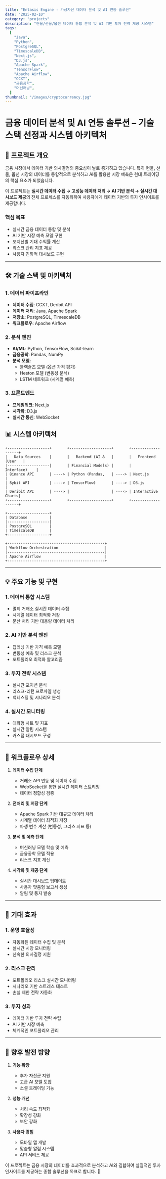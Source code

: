 ```yaml
---
title: "Entasis Engine - 가상자산 데이터 분석 및 AI 연동 솔루션"
date: "2025-02-10"
category: "projects"
description: "현물/선물/옵션 데이터 통합 분석 및 AI 기반 투자 전략 제공 시스템"
tags:
  [
    "Java",
    "Python",
    "PostgreSQL",
    "TimescaleDB",
    "Next.js",
    "D3.js",
    "Apache Spark",
    "TensorFlow",
    "Apache Airflow",
    "CCXT",
    "금융공학",
    "머신러닝",
  ]
thumbnail: "/images/cryptocurrency.jpg"
---
```


# 금융 데이터 분석 및 AI 연동 솔루션 – 기술 스택 선정과 시스템 아키텍처

## 🚀 프로젝트 개요

금융 시장에서 데이터 기반 의사결정의 중요성이 날로 증가하고 있습니다. 특히 현물, 선물, 옵션 시장의 데이터를 통합적으로 분석하고 AI를 활용한 시장 예측은 현대 트레이딩의 핵심 요소가 되었습니다.

이 프로젝트는 **실시간 데이터 수집 → 고성능 데이터 처리 → AI 기반 분석 → 실시간 대시보드 제공**의 전체 프로세스를 자동화하여 사용자에게 데이터 기반의 투자 인사이트를 제공합니다.

### 핵심 목표

- 실시간 금융 데이터 통합 및 분석
- AI 기반 시장 예측 모델 구현
- 포지션별 기대 수익률 계산
- 리스크 관리 지표 제공
- 사용자 친화적 대시보드 구현

---

## 🛠️ 기술 스택 및 아키텍처

### 1. 데이터 파이프라인

- **데이터 수집**: CCXT, Deribit API
- **데이터 처리**: Java, Apache Spark
- **저장소**: PostgreSQL, TimescaleDB
- **워크플로우**: Apache Airflow

### 2. 분석 엔진

- **AI/ML**: Python, TensorFlow, Scikit-learn
- **금융공학**: Pandas, NumPy
- **분석 모델**:
  - 블랙숄즈 모델 (옵션 가격 평가)
  - Heston 모델 (변동성 분석)
  - LSTM 네트워크 (시계열 예측)

### 3. 프론트엔드

- **프레임워크**: Next.js
- **시각화**: D3.js
- **실시간 통신**: WebSocket

## 📊 시스템 아키텍처

```plaintext
+-------------------+       +-------------------+       +-------------------+
|   Data Sources    |       |   Backend (AI &   |       |   Frontend (User   |
|-------------------|       | Financial Models) |       |     Interface)    |
| Binance API       | ----> | Python (Pandas,   | ----> | Next.js           |
| Bybit API         | ----> | TensorFlow)       | ----> | D3.js             |
| Deribit API       | ----> |                   | ----> | Interactive Charts|
+-------------------+       +-------------------+       +-------------------+

+-------------------+
| Database          |
|-------------------|
| PostgreSQL        |
| TimescaleDB       |
+-------------------+

+--------------------------------------------+
| Workflow Orchestration                     |
|--------------------------------------------|
| Apache Airflow                             |
+--------------------------------------------+
```

---

## 💡 주요 기능 및 구현

### 1. 데이터 통합 시스템

- 멀티 거래소 실시간 데이터 수집
- 시계열 데이터 최적화 저장
- 분산 처리 기반 대용량 데이터 처리

### 2. AI 기반 분석 엔진

- 딥러닝 기반 가격 예측 모델
- 변동성 예측 및 리스크 분석
- 포트폴리오 최적화 알고리즘

### 3. 투자 전략 시스템

- 실시간 포지션 분석
- 리스크-리턴 프로파일 생성
- 백테스팅 및 시나리오 분석

### 4. 실시간 모니터링

- 대화형 차트 및 지표
- 실시간 알림 시스템
- 커스텀 대시보드 구성

---

## 🔄 워크플로우 상세

1. **데이터 수집 단계**

   - 거래소 API 연동 및 데이터 수집
   - WebSocket을 통한 실시간 데이터 스트리밍
   - 데이터 정합성 검증

2. **전처리 및 저장 단계**

   - Apache Spark 기반 대규모 데이터 처리
   - 시계열 데이터 최적화 저장
   - 파생 변수 계산 (변동성, 그리스 지표 등)

3. **분석 및 예측 단계**

   - 머신러닝 모델 학습 및 예측
   - 금융공학 모델 적용
   - 리스크 지표 계산

4. **시각화 및 제공 단계**
   - 실시간 대시보드 업데이트
   - 사용자 맞춤형 보고서 생성
   - 알림 및 통지 발송

---

## 🎁 기대 효과

### 1. 운영 효율성

- 자동화된 데이터 수집 및 분석
- 실시간 시장 모니터링
- 신속한 의사결정 지원

### 2. 리스크 관리

- 포트폴리오 리스크 실시간 모니터링
- 시나리오 기반 스트레스 테스트
- 손실 제한 전략 자동화

### 3. 투자 성과

- 데이터 기반 투자 전략 수립
- AI 기반 시장 예측
- 체계적인 포트폴리오 관리

---

## 🚀 향후 발전 방향

1. **기능 확장**

   - 추가 자산군 지원
   - 고급 AI 모델 도입
   - 소셜 트레이딩 기능

2. **성능 개선**

   - 처리 속도 최적화
   - 확장성 강화
   - 보안 강화

3. **사용자 경험**
   - 모바일 앱 개발
   - 맞춤형 알림 시스템
   - API 서비스 제공

이 프로젝트는 금융 시장의 데이터를 효과적으로 분석하고 AI와 결합하여 실질적인 투자 인사이트를 제공하는 종합 솔루션을 목표로 합니다. 🎯
